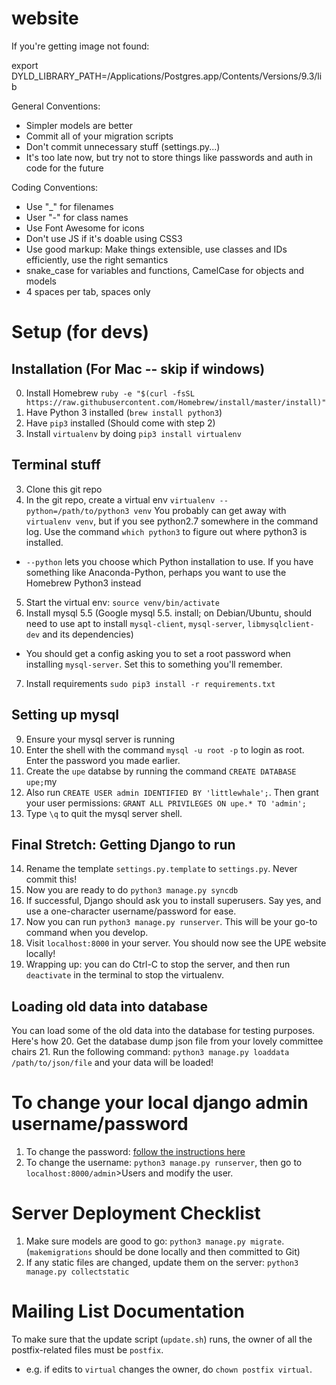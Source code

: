 website
=======

If you're getting image not found:

export DYLD_LIBRARY_PATH=/Applications/Postgres.app/Contents/Versions/9.3/lib

General Conventions:
- Simpler models are better
- Commit all of your migration scripts
- Don't commit unnecessary stuff (settings.py...)
- It's too late now, but try not to store things like passwords and auth in code for the future

Coding Conventions:
- Use "_" for filenames
- User "-" for class names
- Use Font Awesome for icons
- Don't use JS if it's doable using CSS3
- Use good markup: Make things extensible, use classes and IDs efficiently, use the right semantics
- snake_case for variables and functions, CamelCase for objects and models
- 4 spaces per tab, spaces only

Setup (for devs)
===============
## Installation (For Mac -- skip if windows)
0. Install Homebrew
``ruby -e "$(curl -fsSL https://raw.githubusercontent.com/Homebrew/install/master/install)"``
1. Have Python 3 installed (``brew install python3``)
2. Have `pip3` installed (Should come with step 2)
3. Install `virtualenv` by doing `pip3 install virtualenv`

## Terminal stuff
3. Clone this git repo
4. In the git repo, create a virtual env `virtualenv --python=/path/to/python3 venv` You probably can get away with ``virtualenv venv``, but if you see python2.7 somewhere in the command log. Use the command ``which python3`` to figure out where python3 is installed.
  - `--python` lets you choose which Python installation to use. If you have something like Anaconda-Python, perhaps you want to use the Homebrew Python3 instead
5. Start the virtual env: `source venv/bin/activate`
6. Install mysql 5.5 (Google mysql 5.5. install; on Debian/Ubuntu, should need to use apt to install `mysql-client`, `mysql-server`, `libmysqlclient-dev` and its dependencies)
  - You should get a config asking you to set a root password when installing `mysql-server`. Set this to something you'll remember.
7. Install requirements `sudo pip3 install -r requirements.txt`

## Setting up mysql
9. Ensure your mysql server is running
10. Enter the shell with the command `mysql -u root -p` to login as root. Enter the password you made earlier.
11. Create the `upe` databse by running the command `CREATE DATABASE upe;`my
12. Also run `CREATE USER admin IDENTIFIED BY 'littlewhale';`. Then grant your user permissions: `GRANT ALL PRIVILEGES ON upe.* TO 'admin';`
13. Type `\q` to quit the mysql server shell.

## Final Stretch: Getting Django to run

14. Rename the template `settings.py.template` to `settings.py`. Never commit this!
15. Now you are ready to do `python3 manage.py syncdb`
16. If successful, Django should ask you to install superusers. Say yes, and use a one-character username/password for ease.
17. Now you can run `python3 manage.py runserver`. This will be your go-to command when you develop.
18. Visit `localhost:8000` in your server. You should now see the UPE website locally!
19. Wrapping up: you can do Ctrl-C to stop the server, and then run `deactivate` in the terminal to stop the virtualenv.

## Loading old data into database
You can load some of the old data into the database for testing purposes. Here's how
20. Get the database dump json file from your lovely committee chairs
21. Run the following command: `python3 manage.py loaddata /path/to/json/file` and your data will be loaded!

To change your local django admin username/password
=================
1. To change the password: [follow the instructions here](http://stackoverflow.com/questions/1873806/changing-password-in-django)
2. To change the username: `python3 manage.py runserver`, then go to `localhost:8000/admin`>Users and modify the user.

# Server Deployment Checklist
1. Make sure models are good to go: `python3 manage.py migrate`. (`makemigrations` should be done locally and then committed to Git)
2. If any static files are changed, update them on the server: `python3 manage.py collectstatic`

# Mailing List Documentation
To make sure that the update script (`update.sh`) runs, the owner of all the postfix-related files must be `postfix`.
- e.g. if edits to `virtual` changes the owner, do `chown postfix virtual`.
